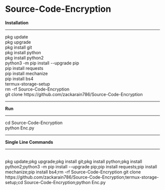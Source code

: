 # Source-Code-Encryption
<strong>Installation</strong></br>
<hr>
pkg update</br>
pkg upgrade</br>
pkg install git</br>
pkg install python</br>
pkg install python2</br>
python3 -m pip install --upgrade pip</br>
pip install requests</br>
pip install mechanize</br>
pip install bs4</br>
termux-storage-setup</br>
rm -rf Source-Code-Encryption</br>
git clone https://github.com/zackarain786/Source-Code-Encryption</br>
<hr>
<strong>Run</strong></br>
<hr>
cd Source-Code-Encryption</br>
python Enc.py</br>
<hr>
<strong>Single Line Commands</strong>
<hr>
</br>
pkg update;pkg upgrade;pkg install git;pkg install python;pkg install python2;python3 -m pip install --upgrade pip;pip install requests;pip install mechanize;pip install bs4;rm -rf Source-Code-Encryption
git clone https://github.com/zackarain786/Source-Code-Encryption;termux-storage-setup;cd Source-Code-Encryption;python Enc.py
